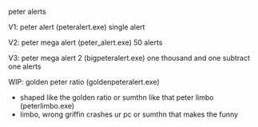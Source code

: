 peter alerts

V1:
peter alert (peteralert.exe)
single alert 

V2: 
peter mega alert (peter_alert.exe)
50 alerts

V3: 
peter mega alert 2 (bigpeteralert.exe)
one thousand and one subtract one alerts

WIP: 
golden peter ratio (goldenpeteralert.exe)
- shaped like the golden ratio or sumthn like that
peter limbo (peterlimbo.exe)
- limbo, wrong griffin crashes ur pc or sumthn that makes the funny 
